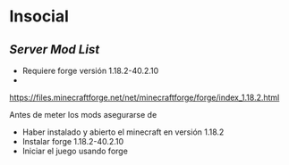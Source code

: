 # Insocial
## _Server Mod List_

- Requiere forge versión 1.18.2-40.2.10
- 
https://files.minecraftforge.net/net/minecraftforge/forge/index_1.18.2.html

Antes de meter los mods asegurarse de

- Haber instalado y abierto el minecraft en versión 1.18.2
- Instalar forge  1.18.2-40.2.10 
- Iniciar el juego usando forge

